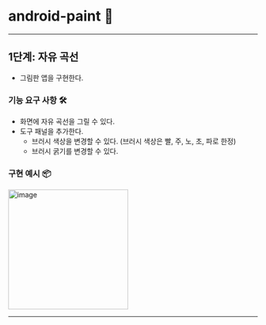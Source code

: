 # android-paint 🎨

---

## 1단계: 자유 곡선

- 그림판 앱을 구현한다.

### 기능 요구 사항 🛠️

- 화면에 자유 곡선을 그릴 수 있다.
- 도구 패널을 추가한다.
    - 브러시 색상을 변경할 수 있다. (브러시 색상은 빨, 주, 노, 초, 파로 한정)
    - 브러시 굵기를 변경할 수 있다.

### 구현 예시 📦

<img width="242" alt="image" src="https://github.com/user-attachments/assets/257e2bd0-d456-4be8-92d7-3cf837f297d1">

---
